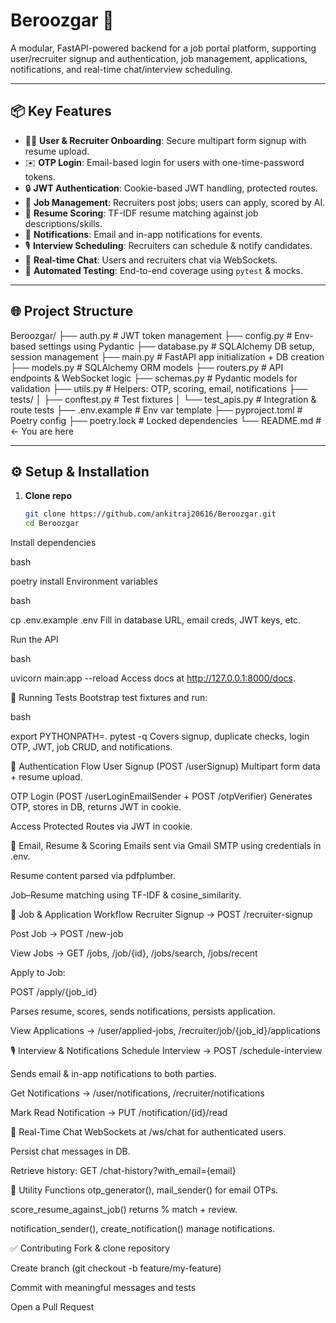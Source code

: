 # Beroozgar 🚀

A modular, FastAPI-powered backend for a job portal platform, supporting user/recruiter signup and authentication, job management, applications, notifications, and real-time chat/interview scheduling.

---

## 📦 Key Features

- 🧑‍💻 **User & Recruiter Onboarding**: Secure multipart form signup with resume upload.
- ✉️ **OTP Login**: Email-based login for users with one-time-password tokens.
- 🔒 **JWT Authentication**: Cookie-based JWT handling, protected routes.
- 💼 **Job Management**: Recruiters post jobs; users can apply, scored by AI.
- 🧠 **Resume Scoring**: TF-IDF resume matching against job descriptions/skills.
- 🔔 **Notifications**: Email and in-app notifications for events.
- 🎙️ **Interview Scheduling**: Recruiters can schedule & notify candidates.
- 💬 **Real-time Chat**: Users and recruiters chat via WebSockets.
- 🧪 **Automated Testing**: End-to-end coverage using `pytest` & mocks.

---

## 🌐 Project Structure

Beroozgar/
├── auth.py # JWT token management
├── config.py # Env-based settings using Pydantic
├── database.py # SQLAlchemy DB setup, session management
├── main.py # FastAPI app initialization + DB creation
├── models.py # SQLAlchemy ORM models
├── routers.py # API endpoints & WebSocket logic
├── schemas.py # Pydantic models for validation
├── utils.py # Helpers: OTP, scoring, email, notifications
├── tests/
│ ├── conftest.py # Test fixtures
│ └── test_apis.py # Integration & route tests
├── .env.example # Env var template
├── pyproject.toml # Poetry config
├── poetry.lock # Locked dependencies
└── README.md # ← You are here



---

## ⚙️ Setup & Installation

1. **Clone repo**
   ```bash
   git clone https://github.com/ankitraj20616/Beroozgar.git
   cd Beroozgar
Install dependencies

bash

poetry install
Environment variables

bash

cp .env.example .env
Fill in database URL, email creds, JWT keys, etc.

Run the API

bash

uvicorn main:app --reload
Access docs at http://127.0.0.1:8000/docs.

🧪 Running Tests
Bootstrap test fixtures and run:

bash

export PYTHONPATH=.
pytest -q
Covers signup, duplicate checks, login OTP, JWT, job CRUD, and notifications.

🔐 Authentication Flow
User Signup (POST /userSignup)
Multipart form data + resume upload.

OTP Login (POST /userLoginEmailSender + POST /otpVerifier)
Generates OTP, stores in DB, returns JWT in cookie.

Access Protected Routes via JWT in cookie.

📧 Email, Resume & Scoring
Emails sent via Gmail SMTP using credentials in .env.

Resume content parsed via pdfplumber.

Job–Resume matching using TF-IDF & cosine_similarity.

💼 Job & Application Workflow
Recruiter Signup → POST /recruiter-signup

Post Job → POST /new-job

View Jobs → GET /jobs, /job/{id}, /jobs/search, /jobs/recent

Apply to Job:

POST /apply/{job_id}

Parses resume, scores, sends notifications, persists application.

View Applications → /user/applied-jobs, /recruiter/job/{job_id}/applications

🎙️ Interview & Notifications
Schedule Interview → POST /schedule-interview

Sends email & in-app notifications to both parties.

Get Notifications → /user/notifications, /recruiter/notifications

Mark Read Notification → PUT /notification/{id}/read

💬 Real-Time Chat
WebSockets at /ws/chat for authenticated users.

Persist chat messages in DB.

Retrieve history: GET /chat-history?with_email={email}

🔧 Utility Functions
otp_generator(), mail_sender() for email OTPs.

score_resume_against_job() returns % match + review.

notification_sender(), create_notification() manage notifications.

✅ Contributing
Fork & clone repository

Create branch (git checkout -b feature/my-feature)

Commit with meaningful messages and tests

Open a Pull Request

